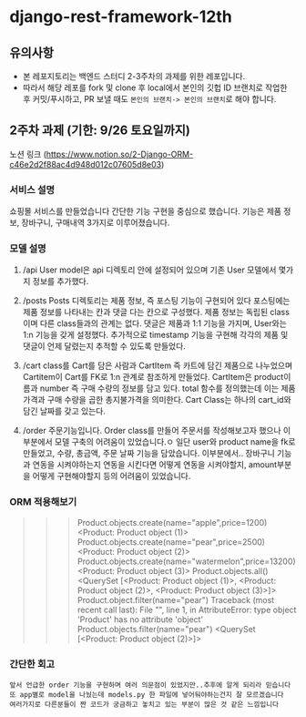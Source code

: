 # django-rest-framework-12th

## 유의사항
* 본 레포지토리는 백엔드 스터디 2-3주차의 과제를 위한 레포입니다.
* 따라서 해당 레포를 fork 및 clone 후 local에서 본인의 깃헙 ID 브랜치로 작업한 후 커밋/푸시하고,
PR 보낼 때도 `본인의 브랜치-> 본인의 브랜치`로 해야 합니다.
 
## 2주차 과제 (기한: 9/26 토요일까지)
노션 링크 (https://www.notion.so/2-Django-ORM-c46e2d2f88ac4d948d012c07605d8e03)

### 서비스 설명
쇼핑몰 서비스를 만들었습니다
간단한 기능 구현을 중심으로 했습니다.
기능은 제품 정보, 장바구니, 구매내역 3가지로 이루어졌습니다.

### 모델 설명
1.  /api 
    User model은 api 디렉토리 안에 설정되어 있으며 기존 User 모델에서 몇가지 정보를 추가했다.

2. /posts
   Posts 디렉토리는 제품 정보, 즉 포스팅 기능이 구현되어 있다
   포스팅에는 제품 정보를 나타내는 칸과 댓글 다는 칸으로 구성했다.
   제품 정보는 독립된 class이며 다른 class들과의 관계는 없다.
   댓글은 제품과 1:1 기능을 가지며, User와는 1:n 기능을 갖게 설정했다.
   추가적으로 timestamp 기능을 구현해 각각의 제품 및 댓글이 언제 달렸는지 추적할 수 있도록 만들었다.

3. /cart
    class를 Cart를 담은 사람과 CartItem 즉 카트에 담긴 제품으로 나누었으며
    Cartitem이 Cart를 FK로 1:n 관계로 참조하게 만들었다.
    CartItem은 product이름과 number 즉 구매 수량의 정보를 담고 있다.
    total 함수를 정의했는데 이는 제품 가격과 구매 수량을 곱한 총지불가격을 의미한다.
    Cart Class는 하나의 cart_id와 담긴 날짜를 갖고 있는다.
    
 4. /order
    주문기능입니다. Order class를 만들어 주문서를 작성해보고자 했으나 이부분에서 모델 구축의 어려움이 있었습니다.ㅇ
    일단 user와 product name을 fk로 만들었고, 수량, 총금액, 주문 날짜 기능을 담았습니다.
    이부분에서.. 장바구니 기능과 연동을 시켜야하는지 연동을 시킨다면 어떻게 연동을 시켜야할지,
    amount부분을 어떻게 구현해야할지 등의 어려움이 있었습니다.
    
### ORM 적용해보기
>>> Product.objects.create(name="apple",price=1200)
<Product: Product object (1)>
>>> Product.objects.create(name="pear",price=2500)
<Product: Product object (2)>
>>> Product.objects.create(name="watermelon",price=13200)
<Product: Product object (3)>
>>> Product.objects.all()
<QuerySet [<Product: Product object (1)>, <Product: Product object (2)>, <Product: Product object (3)>]>
>>> Product.object.filter(name="pear")
Traceback (most recent call last):
  File "<console>", line 1, in <module>
AttributeError: type object 'Product' has no attribute 'object'
>>> Product.objects.filter(name="pear")
<QuerySet [<Product: Product object (2)>]>
>>>

### 간단한 회고 
    앞서 언급한 order 기능을 구현하며 여러 의문점이 있었지만..추후에 알게 되리라 믿습니다
    또 app별로 model을 나눴는데 models.py 한 파일에 넣어둬야하는건지 잘 모르겠습니다
    여러가지로 다른분들이 짠 코드가 궁금하고 놓치고 있는 부분이 많은 것 같은 느낌입니다
